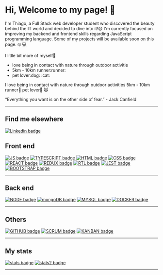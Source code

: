 # Hi, Welcome to my page! 👋

I'm Thiago, a Full Stack web developer student who discovered the beauty behind the IT world and decided to dive into it!:smile:
I'm currently focused on improving my backend and frontend skills regarding JavaScript programming language.
Some of my projects will be available soon on this page. :nerd_face:	:computer:	

I litlle bit more of myself:man:
<ul>
  <li>love being in contact with nature through outdoor activitie</li>
   <li>5km - 10km runner:runner:</li>
   <li>pet lover:dog:	:cat:	</li>
</ul>

I love being in contact with nature through outdoor activities
5km - 10km runner:runner:
pet lover:dog:	:cat:	

“Everything you want is on the other side of fear.” - Jack Canfield 
<hr/>

## Find me elsewhere
[![Linkedin badge](https://img.shields.io/badge/LinkedIn-0077B5?style=for-the-badge&logo=linkedin&logoColor=white)](https://www.linkedin.com/in/thiago-cabral-carboneri-9a977066/)

## Front end
[![JS badge](https://img.shields.io/badge/JavaScript-323330?style=for-the-badge&logo=javascript&logoColor=F7DF1E)](https://camo.githubusercontent.com/aeddc848275a1ffce386dc81c04541654ca07b2c43bbb8ad251085c962672aea/68747470733a2f2f696d672e736869656c64732e696f2f62616467652f6a6176617363726970742d2532333332333333302e7376673f7374796c653d666f722d7468652d6261646765266c6f676f3d6a617661736372697074266c6f676f436f6c6f723d253233463744463145) [![TYPESCRIPT badge](https://img.shields.io/badge/TypeScript-007ACC?style=for-the-badge&logo=typescript&logoColor=white)](https://camo.githubusercontent.com/ee71fcc1aa3d059265517741dffc4161922fd744377e7a5f07c43381d0aa9aac/68747470733a2f2f696d672e736869656c64732e696f2f62616467652f747970657363726970742d2532333030374143432e7376673f7374796c653d666f722d7468652d6261646765266c6f676f3d74797065736372697074266c6f676f436f6c6f723d7768697465) [![HTML badge](https://img.shields.io/badge/HTML5-E34F26?style=for-the-badge&logo=html5&logoColor=white)](https://camo.githubusercontent.com/49fbb99f92674cc6825349b154b65aaf4064aec465d61e8e1f9fb99da3d922a1/68747470733a2f2f696d672e736869656c64732e696f2f62616467652f68746d6c352d2532334533344632362e7376673f7374796c653d666f722d7468652d6261646765266c6f676f3d68746d6c35266c6f676f436f6c6f723d7768697465) [![CSS badge](https://img.shields.io/badge/CSS3-1572B6?style=for-the-badge&logo=css3&logoColor=white)](https://camo.githubusercontent.com/e6b67b27998fca3bccf4c0ee479fc8f9de09d91f389cccfbe6cb1e29c10cfbd7/68747470733a2f2f696d672e736869656c64732e696f2f62616467652f637373332d2532333135373242362e7376673f7374796c653d666f722d7468652d6261646765266c6f676f3d63737333266c6f676f436f6c6f723d7768697465) [![REACT badge](https://img.shields.io/badge/React-20232A?style=for-the-badge&logo=react&logoColor=61DAFB)](https://camo.githubusercontent.com/ab4c3c731a174a63df861f7b118d6c8a6c52040a021a552628db877bd518fe84/68747470733a2f2f696d672e736869656c64732e696f2f62616467652f72656163742d2532333230323332612e7376673f7374796c653d666f722d7468652d6261646765266c6f676f3d7265616374266c6f676f436f6c6f723d253233363144414642) [![REDUX badge](https://img.shields.io/badge/redux-%23593d88.svg?style=for-the-badge&logo=redux&logoColor=white)](https://camo.githubusercontent.com/9a7c7ebbabb2096c0ad0cac6f64bc9fe93f4954a3ae3f51d6f3e076ba462aab1/68747470733a2f2f696d672e736869656c64732e696f2f62616467652f72656475782d2532333539336438382e7376673f7374796c653d666f722d7468652d6261646765266c6f676f3d7265647578266c6f676f436f6c6f723d7768697465)   [![RTL badge](https://img.shields.io/badge/-TestingLibrary-%23E33332?style=for-the-badge&logo=testing-library&logoColor=white)](https://camo.githubusercontent.com/75aae47c314f4e0e3c2729c983bbc8bd0f3e6e2728d71936ab1aa3c0251929bc/68747470733a2f2f696d672e736869656c64732e696f2f62616467652f2d54657374696e674c6962726172792d2532334533333333323f7374796c653d666f722d7468652d6261646765266c6f676f3d74657374696e672d6c696272617279266c6f676f436f6c6f723d7768697465)
[![JEST badge](https://img.shields.io/badge/-jest-%23C21325?style=for-the-badge&logo=jest&logoColor=white)](https://camo.githubusercontent.com/38eb294a1bdc730fae415015ecac4d6c009e39d2a9c8f8631f1d16bf3f918189/68747470733a2f2f696d672e736869656c64732e696f2f62616467652f2d6a6573742d2532334332313332353f7374796c653d666f722d7468652d6261646765266c6f676f3d6a657374266c6f676f436f6c6f723d7768697465) [![BOOTSTRAP badge](https://img.shields.io/badge/Bootstrap-563D7C?style=for-the-badge&logo=bootstrap&logoColor=white)](https://camo.githubusercontent.com/b13ed67c809178963ce9d538175b02649800772be1ce0cb02da5879e5614e236/68747470733a2f2f696d672e736869656c64732e696f2f62616467652f426f6f7473747261702d3536334437433f7374796c653d666f722d7468652d6261646765266c6f676f3d626f6f747374726170266c6f676f436f6c6f723d7768697465)
<hr />

## Back end

[![NODE badge](https://img.shields.io/badge/Node.js-339933?style=for-the-badge&logo=nodedotjs&logoColor=white)](https://camo.githubusercontent.com/a1eae878fdd3d1c1b687992ca74e5cac85f4b68e60a6efaa7bc8dc9883b71229/68747470733a2f2f696d672e736869656c64732e696f2f62616467652f4e6f64652e6a732d3333393933333f7374796c653d666f722d7468652d6261646765266c6f676f3d6e6f6465646f746a73266c6f676f436f6c6f723d7768697465) [![mongoDB badge](https://img.shields.io/badge/MongoDB-4EA94B?style=for-the-badge&logo=mongodb&logoColor=white)](https://camo.githubusercontent.com/72e92f69f36703548704a9eeda2a9889c2756b5e08f01a9aec6e658c148d014e/68747470733a2f2f696d672e736869656c64732e696f2f62616467652f4d6f6e676f44422d3445413934423f7374796c653d666f722d7468652d6261646765266c6f676f3d6d6f6e676f6462266c6f676f436f6c6f723d7768697465) [![MYSQL badge](https://img.shields.io/badge/MySQL-005C84?style=for-the-badge&logo=mysql&logoColor=white)](https://camo.githubusercontent.com/a4a4a017a5d519d7c4ce2a3cd3d2194fb7af4b1ca424850784565007c2acc7d8/68747470733a2f2f696d672e736869656c64732e696f2f62616467652f4d7953514c2d3030354338343f7374796c653d666f722d7468652d6261646765266c6f676f3d6d7973716c266c6f676f436f6c6f723d7768697465)  [![DOCKER badge](https://img.shields.io/badge/Docker-2CA5E0?style=for-the-badge&logo=docker&logoColor=white)](https://camo.githubusercontent.com/63350538fde994bc287ccd4908809301e157980e6564bf78d2c5cec22c0a5914/68747470733a2f2f696d672e736869656c64732e696f2f62616467652f446f636b65722d3243413545303f7374796c653d666f722d7468652d6261646765266c6f676f3d646f636b6572266c6f676f436f6c6f723d7768697465)
<hr />

## Others
[![GITHUB badge](https://img.shields.io/badge/GitHub-100000?style=for-the-badge&logo=github&logoColor=white)](https://img.shields.io/badge/GitHub-100000?style=for-the-badge&logo=github&logoColor=white) [![SCRUM badge](https://img.shields.io/badge/scrum-100000?style=for-the-badge&logo&logoColor=white)](https://img.shields.io/badge/scrum-100000?style=for-the-badge&logo&logoColor=white) [![KANBAN badge](https://img.shields.io/badge/kanban-100000?style=for-the-badge&logo&logoColor=white)](https://img.shields.io/badge/kanban-100000?style=for-the-badge&logo&logoColor=white)
<hr />

## My stats 
[![stats badge](https://github-readme-stats.vercel.app/api/top-langs/?username=Thiagoccarb&theme=blue-green)](https://github-readme-stats.vercel.app/api/top-langs/?username=Thiagoccarb&theme=blue-green) [![stats2 badge](https://github-readme-stats.vercel.app/api?username=Thiagoccarb&theme=blue-green)](https://github-readme-stats.vercel.app/api?username={Thiagoccarb}&theme=blue-green)
<hr />



